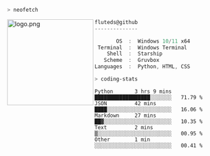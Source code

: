 ```zsh
> neofetch
```

<!--img align="left" src="https://github.com/fluteds.png" alt="logo.png" width="200"/>-->
<img align="left" src="https://external-content.duckduckgo.com/iu/?u=https%3A%2F%2F78.media.tumblr.com%2F975fca5f82161b190efdcaa05ffbd4ec%2Ftumblr_p6q6m9TJF01x3p3jmo1_500.png&f=1&nofb=1" alt="logo.png" width="200"/>

```csharp
fluteds@github
--------------

       OS  :  Windows 10/11 x64
 Terminal  :  Windows Terminal
    Shell  :  Starship
   Scheme  :  Gruvbox
Languages  :  Python, HTML, CSS
```

```zsh
> coding-stats
```

<!--START_SECTION:waka-->

```text
Python       3 hrs 9 mins    ██████████████████░░░░░░░   71.79 %
JSON         42 mins         ████░░░░░░░░░░░░░░░░░░░░░   16.06 %
Markdown     27 mins         ██▓░░░░░░░░░░░░░░░░░░░░░░   10.35 %
Text         2 mins          ▒░░░░░░░░░░░░░░░░░░░░░░░░   00.95 %
Other        1 min           ░░░░░░░░░░░░░░░░░░░░░░░░░   00.41 %
```

<!--END_SECTION:waka-->
